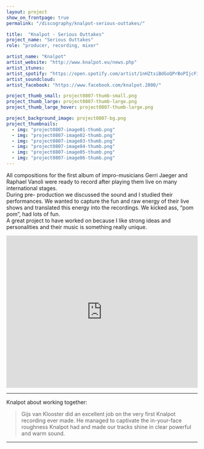 ```yaml
---
layout: project
show_on_frontpage: true
permalink: "/discography/knalpot-serious-outtakes/"

title:  "Knalpot - Serious Outtakes"
project_name: "Serious Outtakes"
role: "producer, recording, mixer"

artist_name: "Knalpot"
artist_website: "http://www.knalpot.eu/news.php"
artist_itunes: 
artist_spotify: "https://open.spotify.com/artist/1nHZtsiBdGoQPrBoPIjcFi"
artist_soundcloud: 
artist_facebook: "https://www.facebook.com/knalpot.2000/"

project_thumb_small: project0807-thumb-small.png
project_thumb_large: project0807-thumb-large.png
project_thumb_large_hover: project0807-thumb-large.png

project_background_image: project0807-bg.png
project_thumbnails:
  - img: "project0807-image01-thumb.png"
  - img: "project0807-image02-thumb.png"
  - img: "project0807-image03-thumb.png"
  - img: "project0807-image04-thumb.png"
  - img: "project0807-image05-thumb.png"
  - img: "project0807-image06-thumb.png"
---
```


All compositions for the first album of impro-musicians Gerri Jaeger and Raphael Vanoli were ready to record after playing them live on many international stages.<br />
During pre- production we discussed the sound and I studied their performances. We wanted to capture the fun and raw energy of their live shows and translated this energy into the recordings. We kicked ass, “pom pom”, had lots of fun.<br />
A great project to have worked on because I like strong ideas and personalities and their music is something really unique.

<iframe style="border: 0; width: 100%; height: 400px;" src="https://bandcamp.com/EmbeddedPlayer/album=3252295011/size=large/bgcol=ffffff/linkcol=0687f5/minimal=true/transparent=true/" seamless><a href="http://knalpot.bandcamp.com/album/serious-outtakes" >Serious Outtakes by Knalpot</a></iframe>

---

Knalpot about working together:
<blockquote>
<p>Gijs van Klooster did an excellent job on the very first Knalpot recording ever made. He managed to captivate the in-your-face roughness Knalpot had and made our tracks shine in clear powerful and warm sound.</p>
</blockquote>

---